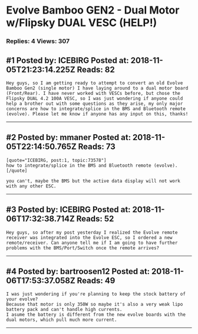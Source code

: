 # Evolve Bamboo GEN2 - Dual Motor w/Flipsky DUAL VESC (HELP!)

### Replies: 4 Views: 307

## \#1 Posted by: ICEBIRG Posted at: 2018-11-05T21:23:14.225Z Reads: 82

```
Hey guys, so I am getting ready to attempt to convert an old Evolve Bamboo Gen2 (single motor) I have laying around to a dual motor board (Front/Rear). I have never worked with VESCs before, but chose the Flipsky DUAL 4.2 100A VESC, so I was just wondering if anyone could help a brother out with some questions as they arise, my only major concerns are how to integrate/splice in the BMS and Bluetooth remote (evolve). Please let me know if anyone has any input on this, thanks!
```

---
## \#2 Posted by: mmaner Posted at: 2018-11-05T22:14:50.765Z Reads: 73

```
[quote="ICEBIRG, post:1, topic:73578"]
how to integrate/splice in the BMS and Bluetooth remote (evolve).
[/quote]

you can't, maybe the BMS but the active data display will not work with any other ESC.
```

---
## \#3 Posted by: ICEBIRG Posted at: 2018-11-06T17:32:38.714Z Reads: 52

```
Hey guys, so after my post yesterday I realized the Evolve remote receiver was integrated into the Evolve ESC, so I ordered a new remote/receiver. Can anyone tell me if I am going to have further problems with the BMS/Port/Switch once the remote arrives?
```

---
## \#4 Posted by: bartroosen12 Posted at: 2018-11-06T17:53:37.058Z Reads: 49

```
I was just wondering if you're planning to keep the stock battery of your evolve?
Because that motor is only 350W so maybe it's also a very weak lipo battery pack and can't handle high currents.
I asume the battery is different from the new evolve boards with the dual motors, which pull much more current.
```

---
